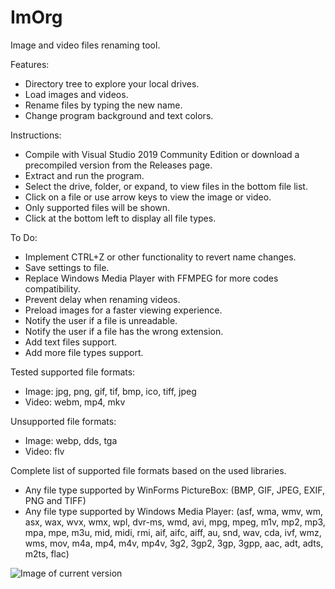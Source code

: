 # ImOrg
Image and video files renaming tool.

Features:
- Directory tree to explore your local drives.
- Load images and videos.
- Rename files by typing the new name.
- Change program background and text colors.

Instructions:
- Compile with Visual Studio 2019 Community Edition or download a precompiled version from the Releases page.
- Extract and run the program.
- Select the drive, folder, or expand, to view files in the bottom file list.
- Click on a file or use arrow keys to view the image or video.
- Only supported files will be shown.
- Click at the bottom left to display all file types.

To Do:
- Implement CTRL+Z or other functionality to revert name changes.
- Save settings to file.
- Replace Windows Media Player with FFMPEG for more codes compatibility.
- Prevent delay when renaming videos.
- Preload images for a faster viewing experience.
- Notify the user if a file is unreadable.
- Notify the user if a file has the wrong extension.
- Add text files support.
- Add more file types support.

Tested supported file formats:
- Image: jpg, png, gif, tif, bmp, ico, tiff, jpeg
- Video: webm, mp4, mkv

Unsupported file formats:
- Image: webp, dds, tga
- Video: flv

Complete list of supported file formats based on the used libraries.
- Any file type supported by WinForms PictureBox:
(BMP, GIF, JPEG, EXIF, PNG and TIFF)
- Any file type supported by Windows Media Player:
(asf, wma, wmv, wm, asx, wax, wvx, wmx, wpl, dvr-ms, wmd, avi, mpg, mpeg, m1v, mp2, mp3, mpa, mpe, m3u, mid, midi, rmi, aif, aifc, aiff, au, snd, wav, cda, ivf, wmz, wms, mov, m4a, mp4, m4v, mp4v, 3g2, 3gp2, 3gp, 3gpp, aac, adt, adts, m2ts, flac)

![Image of current version](https://github.com/dany5639/ImOrg/releases/download/1.0/2020-01-18.17_11_32-ImOrg.jpg)
